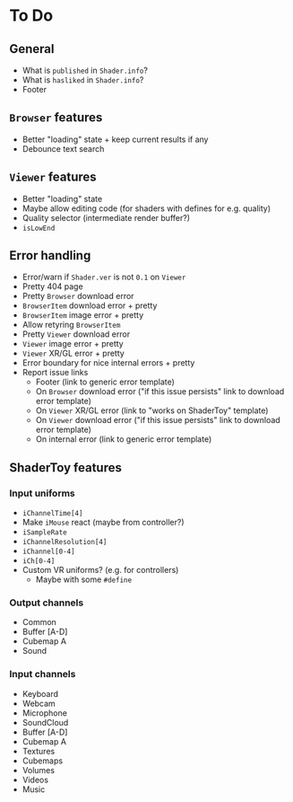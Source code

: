 # To Do

## General

- What is `published` in `Shader.info`?
- What is `hasliked` in `Shader.info`?
- Footer

## `Browser` features

- Better "loading" state + keep current results if any
- Debounce text search

## `Viewer` features

- Better "loading" state
- Maybe allow editing code (for shaders with defines for e.g. quality)
- Quality selector (intermediate render buffer?)
- `isLowEnd`

## Error handling

- Error/warn if `Shader.ver` is not `0.1` on `Viewer`
- Pretty 404 page
- Pretty `Browser` download error
- `BrowserItem` download error + pretty
- `BrowserItem` image error + pretty
- Allow retyring `BrowserItem`
- Pretty `Viewer` download error
- `Viewer` image error + pretty
- `Viewer` XR/GL error + pretty
- Error boundary for nice internal errors + pretty
- Report issue links
  - Footer (link to generic error template)
  - On `Browser` download error ("if this issue persists" link to download error
    template)
  - On `Viewer` XR/GL error (link to "works on ShaderToy" template)
  - On `Viewer` download error ("if this issue persists" link to download error
    template)
  - On internal error (link to generic error template)

## ShaderToy features

### Input uniforms

- `iChannelTime[4]`
- Make `iMouse` react (maybe from controller?)
- `iSampleRate`
- `iChannelResolution[4]`
- `iChannel[0-4]`
- `iCh[0-4]`
- Custom VR uniforms? (e.g. for controllers)
  - Maybe with some `#define`

### Output channels

- Common
- Buffer [A-D]
- Cubemap A
- Sound

### Input channels

- Keyboard
- Webcam
- Microphone
- SoundCloud
- Buffer [A-D]
- Cubemap A
- Textures
- Cubemaps
- Volumes
- Videos
- Music
